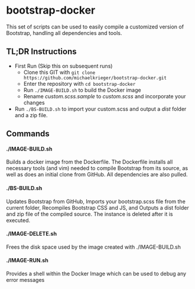 # bootstrap-docker

This set of scripts can be used to easily compile a customized version of Bootstrap, handling all dependencies and tools.

## TL;DR Instructions
- First Run (Skip this on subsequent runs)
  - Clone this GIT with `git clone https://github.com/michaelkrieger/bootstrap-docker.git`
  - Enter the repository with `cd bootstrap-docker`
  - Run `./IMAGE-BUILD.sh` to build the Docker image
  - Rename *custom.scss.sample* to *custom.scss* and incorporate your changes
- Run `./BS-BUILD.sh` to import your custom.scss and output a *dist* folder and a zip file.

## Commands
#### ./IMAGE-BUILD.sh
Builds a docker image from the Dockerfile. The Dockerfile installs all necessary tools (and vim) needed to compile Bootstrap from its source, as well as does an initial clone from GitHub. All dependencies are also pulled.

#### ./BS-BUILD.sh
Updates Bootstrap from GitHub, Imports your bootstrap.scss file from the current folder, Recompiles Bootstrap CSS and JS, and Outputs a dist folder and zip file of the compiled source. The instance is deleted after it is executed.

#### ./IMAGE-DELETE.sh
Frees the disk space used by the image created with ./IMAGE-BUILD.sh

#### ./IMAGE-RUN.sh
Provides a shell within the Docker Image which can be used to debug any error messages

